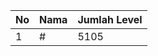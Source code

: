| No | Nama            | Jumlah Level |
|----|-----------------|--------------|
| 1  | #    |    5105        |

